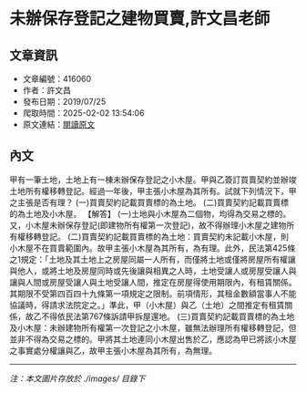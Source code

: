 # 未辦保存登記之建物買賣,許文昌老師

## 文章資訊
- 文章編號：416060
- 作者：許文昌
- 發布日期：2019/07/25
- 爬取時間：2025-02-02 13:54:06
- 原文連結：[閱讀原文](https://real-estate.get.com.tw/Columns/detail.aspx?no=416060)

## 內文
甲有一筆土地，土地上有一棟未辦保存登記之小木屋。甲與乙簽訂買賣契約並辦竣土地所有權移轉登記。經過一年後，甲主張小木屋為其所有。試就下列情況下，甲之主張是否有理？
(一)買賣契約記載買賣標的為土地。
(二)買賣契約記載買賣標的為土地及小木屋。
【解答】
(一)土地與小木屋為二個物，均得為交易之標的。又，小木屋未辦保存登記(即建物所有權第一次登記)，故不得辦理小木屋之建物所有權移轉登記。
(二)買賣契約記載買賣標的為土地：買賣契約未記載小木屋，則小木屋不在買賣範圍內。故甲主張小木屋為其所有，為有理。此外，民法第425條之1規定：「土地及其土地上之房屋同屬一人所有，而僅將土地或僅將房屋所有權讓與他人，或將土地及房屋同時或先後讓與相異之人時，土地受讓人或房屋受讓人與讓與人間或房屋受讓人與土地受讓人間，推定在房屋得使用期限內，有租賃關係。其期限不受第四百四十九條第一項規定之限制。前項情形，其租金數額當事人不能協議時，得請求法院定之。」準此，甲（小木屋）與乙（土地）之間推定有租賃關係，故乙不得依民法第767條訴請甲拆屋還地。
(三)買賣契約記載買賣標的為土地及小木屋：未辦建物所有權第一次登記之小木屋，雖無法辦理所有權移轉登記，但並非不得為交易之標的。甲將其土地連同小木屋出售於乙，應認為甲已將該小木屋之事實處分權讓與乙，故甲主張小木屋為其所有，為無理。

---
*注：本文圖片存放於 ./images/ 目錄下*
